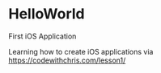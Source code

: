 # HelloWorld
First iOS Application

Learning how to create iOS applications via https://codewithchris.com/lesson1/
